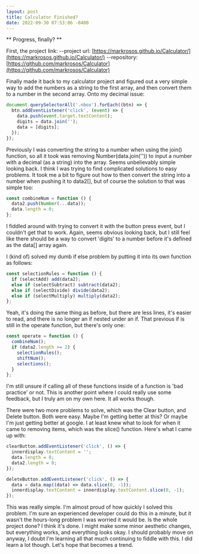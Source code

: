 ```yaml
---
layout: post
title: Calculator Finished?
date: 2022-09-30 07:53:06 -0400
---
```


** Progress, finally? **

First, the project link:
--project url: [https://markrosos.github.io/Calculator/](https://markrosos.github.io/Calculator/)
--repository: [https://github.com/markrosos/Calculator](https://github.com/markrosos/Calculator)

Finally made it back to my calculator project and figured out a very simple way to add the numbers as a string to the first array, and then convert them to a number in the second array. Onto my decimal issue:

```javascript
document.querySelectorAll('.nbox').forEach((btn) => {
  btn.addEventListener('click', (event) => {
    data.push(event.target.textContent);
    digits = data.join('');
    data = [digits];
  });
});
```

Previously I was converting the string to a number when using the join() function, so all it took was removing Number(data.join('')) to input a number with a decimal (as a string) into the array. Seems unbelievably simple looking back. I think I was trying to find complicated solutions to easy problems. It took me a bit to figure out how to then convert the string into a number when pushing it to data2[], but of course the solution to that was simple too:

```javascript
const combineNum = function () {
  data2.push(Number(...data));
  data.length = 0;
};
```

I fiddled around with trying to convert it with the button press event, but I couldn't get that to work. Again, seems obvious looking back, but I still feel like there should be a way to convert 'digits' to a number before it's defined as the data[] array again. 

I (kind of) solved my dumb if else problem by putting it into its own function as follows:

```javascript
const selectionRules = function () {
  if (selectAdd) add(data2);
  else if (selectSubtract) subtract(data2);
  else if (selectDivide) divide(data2);
  else if (selectMultiply) multiply(data2);
};
```

Yeah, it's doing the same thing as before, but there are less lines, it's easier to read, and there is no longer an if nested under an if. That previous if is still in the operate function, but there's only one:

```javascript
const operate = function () {
  combineNum();
  if (data2.length >= 2) {
    selectionRules();
    shiftNum();
    selections();
  }
};
```

I'm still unsure if calling all of these functions inside of a function is 'bad practice' or not. This is another point where I could really use some feedback, but I truly am on my own here. It all works though.

There were two more problems to solve, which was the Clear button, and Delete button. Both were easy. Maybe I'm getting better at this? Or maybe I'm just getting better at google. I at least knew what to look for when it came to removing items, which was the slice() function. Here's what I came up with:

```javascript
clearButton.addEventListener('click', () => {
  innerdisplay.textContent = '';
  data.length = 0;
  data2.length = 0;
});

deleteButton.addEventListener('click', () => {
  data = data.map((data) => data.slice(0, -1));
  innerdisplay.textContent = innerdisplay.textContent.slice(0, -1);
});
```

This was really simple. I'm almost proud of how quickly I solved this problem. I'm sure an experienced developer could do this in a minute, but it wasn't the hours-long problem I was worried it would be. Is the whole project done? I think it's done. I might make some minor aesthetic changes, but everything works, and everything looks okay. I should probably move on anyway, I doubt I'm learning all that much continuing to fiddle with this. I did learn a lot though. Let's hope that becomes a trend.
